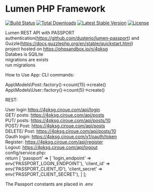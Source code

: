 # Lumen PHP Framework

[![Build Status](https://travis-ci.org/laravel/lumen-framework.svg)](https://travis-ci.org/laravel/lumen-framework)
[![Total Downloads](https://img.shields.io/packagist/dt/laravel/framework)](https://packagist.org/packages/laravel/lumen-framework)
[![Latest Stable Version](https://img.shields.io/packagist/v/laravel/framework)](https://packagist.org/packages/laravel/lumen-framework)
[![License](https://img.shields.io/packagist/l/laravel/framework)](https://packagist.org/packages/laravel/lumen-framework)

Lumen REST API with PASSPORT authentication(https://github.com/dusterio/lumen-passport)  and Guzzle(https://docs.guzzlephp.org/en/stable/quickstart.html) </br>
project hosted on https://phpsandbox.io/n/4pksg </br>
Databes is SQlLite</br>
migrations are exists</br>
run migrations</br>


How to Use App:
CLI commands:

App\Models\Post::factory()->count(15)->create()</br>
App\Models\User::factory()->count(5)->create()

REST:

User login https://4pksg.ciroue.com/api/login</br>
GET/ posts: https://4pksg.ciroue.com/api/posts</br>
PUT/ posts: https://4pksg.ciroue.com/api/posts/10</br>
POST/ Post: https://4pksg.ciroue.com/api/posts</br>
DELETE/ Post: https://4pksg.ciroue.com/api/posts/10</br>
Oauth login: https://4pksg.ciroue.com/v1/oauth/token</br>
Register: https://4pksg.ciroue.com/api/register</br>
Logout: https://4pksg.ciroue.com/api/logout</br>
config/service.php:</br>
return [
    'passport' => [
        'login_endpoint' => env('PASSPORT_LOGIN_ENDPOINT'),
        'client_id' => env('PASSPORT_CLIENT_ID'),
        'client_secret' => env('PASSPORT_CLIENT_SECRET'),
    ]
];

The Passport constants are placed in .env
